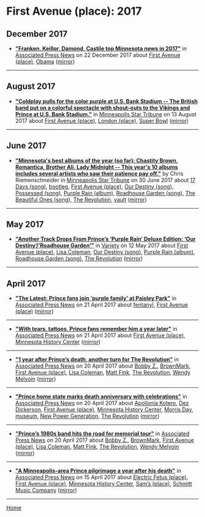 # First Avenue (place): 2017

## December 2017

 - [**"Franken, Keillor, Damond, Castile top Minnesota news in 2017"**](https://apnews.com/80ae6c0e800c49ba95447bb986d2dd78) in [Associated Press News](https://apnews.com/) on 22 December 2017 about [First Avenue (place)](../../../topics/place/first-avenue/index.md), [Obama](../../../topics/obama/index.md) ([mirror](https://web.archive.org/web/*/https://apnews.com/80ae6c0e800c49ba95447bb986d2dd78))

----

## August 2017

 - [**"Coldplay pulls for the color purple at U.S. Bank Stadium -- The British band put on a colorful spectacle with shout-outs to the Vikings and Prince at U.S. Bank Stadium."**](http://www.startribune.com/coldplay-pulls-for-the-color-purple-at-u-s-bank-stadium/440125493/) in [Minneapolis Star Tribune](http://www.startribune.com/) on 13 August 2017 about [First Avenue (place)](../../../topics/place/first-avenue/index.md), [London (place)](../../../topics/place/london/index.md), [Super Bowl](../../../topics/super-bowl/index.md) ([mirror](https://web.archive.org/web/*/http://www.startribune.com/coldplay-pulls-for-the-color-purple-at-u-s-bank-stadium/440125493/))

----

## June 2017

 - [**"Minnesota's best albums of the year (so far): Chastity Brown, Romantica, Brother Ali, Lady Midnight -- This year's 10 albums includes several artists who saw their patience pay off."**](http://www.startribune.com/minnesota-s-best-albums-of-the-year-so-far-brother-ali-chastity-brown-romantica-prince/431623233/) by Chris Riemenschneider in [Minneapolis Star Tribune](http://www.startribune.com/) on 30 June 2017 about [17 Days (song)](../../../topics/song/17-days/index.md), [bootleg](../../../topics/bootleg/index.md), [First Avenue (place)](../../../topics/place/first-avenue/index.md), [Our Destiny (song)](../../../topics/song/our-destiny/index.md), [Possessed (song)](../../../topics/song/possessed/index.md), [Purple Rain (album)](../../../topics/album/purple-rain/index.md), [Roadhouse Garden (song)](../../../topics/song/roadhouse-garden/index.md), [The Beautiful Ones (song)](../../../topics/song/the-beautiful-ones/index.md), [The Revolution](../../../topics/the-revolution/index.md), [vault](../../../topics/vault/index.md) ([mirror](https://web.archive.org/web/*/http://www.startribune.com/minnesota-s-best-albums-of-the-year-so-far-brother-ali-chastity-brown-romantica-prince/431623233/))

----

## May 2017

 - [**"Another Track Drops From Prince’s ‘Purple Rain’ Deluxe Edition: ‘Our Destiny’/’Roadhouse Garden’"**](https://variety.com/2017/music/news/prince-purple-rain-deluxe-new-song-our-destiny-roadhouse-garden-1202424644/) in [Variety](https://variety.com/) on 12 May 2017 about [First Avenue (place)](../../../topics/place/first-avenue/index.md), [Lisa Coleman](../../../topics/lisa-coleman/index.md), [Our Destiny (song)](../../../topics/song/our-destiny/index.md), [Purple Rain (album)](../../../topics/album/purple-rain/index.md), [Roadhouse Garden (song)](../../../topics/song/roadhouse-garden/index.md), [The Revolution](../../../topics/the-revolution/index.md) ([mirror](https://web.archive.org/web/*/https://variety.com/2017/music/news/prince-purple-rain-deluxe-new-song-our-destiny-roadhouse-garden-1202424644/))

----

## April 2017

 - [**"The Latest: Prince fans join ‘purple family’ at Paisley Park"**](https://apnews.com/26c3f25587514065a9f72fbfd1d96bab) in [Associated Press News](https://apnews.com/) on 21 April 2017 about [fentanyl](../../../topics/fentanyl/index.md), [First Avenue (place)](../../../topics/place/first-avenue/index.md) ([mirror](https://web.archive.org/web/*/https://apnews.com/26c3f25587514065a9f72fbfd1d96bab))

----

 - [**"With tears, tattoos, Prince fans remember him a year later"**](https://apnews.com/839811ae130242a3ade37017c6115208) in [Associated Press News](https://apnews.com/) on 21 April 2017 about [First Avenue (place)](../../../topics/place/first-avenue/index.md), [Minnesota History Center](../../../topics/minnesota-history-center/index.md) ([mirror](https://web.archive.org/web/*/https://apnews.com/839811ae130242a3ade37017c6115208))

----

 - [**"1 year after Prince’s death, another turn for The Revolution"**](https://apnews.com/98e9d09300534ac8a7ae5b7b82e9567f) in [Associated Press News](https://apnews.com/) on 20 April 2017 about [Bobby Z.](../../../topics/bobby-z/index.md), [BrownMark](../../../topics/brownmark/index.md), [First Avenue (place)](../../../topics/place/first-avenue/index.md), [Lisa Coleman](../../../topics/lisa-coleman/index.md), [Matt Fink](../../../topics/matt-fink/index.md), [The Revolution](../../../topics/the-revolution/index.md), [Wendy Melvoin](../../../topics/wendy-melvoin/index.md) ([mirror](https://web.archive.org/web/*/https://apnews.com/98e9d09300534ac8a7ae5b7b82e9567f))

----

 - [**"Prince home state marks death anniversary with celebrations"**](https://apnews.com/683330f22682410896e82d5734a2a060) in [Associated Press News](https://apnews.com/) on 20 April 2017 about [Apollonia Kotero](../../../topics/apollonia-kotero/index.md), [Dez Dickerson](../../../topics/dez-dickerson/index.md), [First Avenue (place)](../../../topics/place/first-avenue/index.md), [Minnesota History Center](../../../topics/minnesota-history-center/index.md), [Morris Day](../../../topics/morris-day/index.md), [museum](../../../topics/museum/index.md), [New Power Generation](../../../topics/new-power-generation/index.md), [The Revolution](../../../topics/the-revolution/index.md) ([mirror](https://web.archive.org/web/*/https://apnews.com/683330f22682410896e82d5734a2a060))

----

 - [**"Prince’s 1980s band hits the road for memorial tour"**](https://apnews.com/696a75af9362451891d58cef723d4114) in [Associated Press News](https://apnews.com/) on 20 April 2017 about [Bobby Z.](../../../topics/bobby-z/index.md), [BrownMark](../../../topics/brownmark/index.md), [First Avenue (place)](../../../topics/place/first-avenue/index.md), [Lisa Coleman](../../../topics/lisa-coleman/index.md), [Matt Fink](../../../topics/matt-fink/index.md), [The Revolution](../../../topics/the-revolution/index.md), [Wendy Melvoin](../../../topics/wendy-melvoin/index.md) ([mirror](https://web.archive.org/web/*/https://apnews.com/696a75af9362451891d58cef723d4114))

----

 - [**"A Minneapolis-area Prince pilgrimage a year after his death"**](https://apnews.com/c26c137efcb447af86f26bb41e8ac97f) in [Associated Press News](https://apnews.com/) on 15 April 2017 about [Electric Fetus (place)](../../../topics/place/electric-fetus/index.md), [First Avenue (place)](../../../topics/place/first-avenue/index.md), [Minnesota History Center](../../../topics/minnesota-history-center/index.md), [Sam’s (place)](../../../topics/place/sam-s/index.md), [Schmitt Music Company](../../../topics/schmitt-music-company/index.md) ([mirror](https://web.archive.org/web/*/https://apnews.com/c26c137efcb447af86f26bb41e8ac97f))

----

[Home](../)
